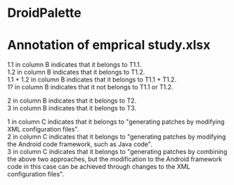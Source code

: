 # DroidPalette

# Annotation of emprical study.xlsx
1.1 in column B indicates that it belongs to T1.1.<br>
1.2 in column B indicates that it belongs to T1.2.<br>
1.1 + 1.2 in column B indicates that it belongs to T1.1 + T1.2.<br>
1? in column B indicates that it not belongs to T1.1 or T1.2.<br>

2 in column B indicates that it belongs to T2.<br>
3 in column B indicates that it belongs to T3.<br>


1 in column C indicates that it belongs to "generating patches by modifying XML configuration files".<br>
2 in column C indicates that it belongs to "generating patches by modifying the Android code framework, such as Java code".<br>
3 in column C indicates that it belongs to "generating patches by combining the above two approaches, but the modification to the Android framework code in this case can be achieved through changes to the XML configuration files".<br>


